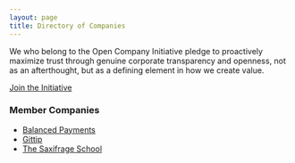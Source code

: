 ```yaml
---
layout: page
title: Directory of Companies
---
```


We who belong to the Open Company Initiative pledge to proactively maximize
trust through genuine corporate transparency and openness, not as an
afterthought, but as a defining element in how we create value.

<div class="nav">
    <a href="/join/">Join the Initiative</a>
</div>


### Member Companies

<ul>
    <li><a href="https://www.balancedpayments.com/open">Balanced Payments</a></li>
    <li><a href="https://www.gittip.com/">Gittip</a></li>
    <li><a href="http://www.saxifrageschool.org/">The Saxifrage School</a></li>
</ul>
